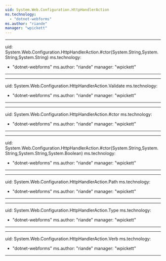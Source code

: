 ```yaml
---
uid: System.Web.Configuration.HttpHandlerAction
ms.technology: 
  - "dotnet-webforms"
ms.author: "riande"
manager: "wpickett"
---
```


---
uid: System.Web.Configuration.HttpHandlerAction.#ctor(System.String,System.String,System.String)
ms.technology: 
  - "dotnet-webforms"
ms.author: "riande"
manager: "wpickett"
---

---
uid: System.Web.Configuration.HttpHandlerAction.Validate
ms.technology: 
  - "dotnet-webforms"
ms.author: "riande"
manager: "wpickett"
---

---
uid: System.Web.Configuration.HttpHandlerAction.#ctor
ms.technology: 
  - "dotnet-webforms"
ms.author: "riande"
manager: "wpickett"
---

---
uid: System.Web.Configuration.HttpHandlerAction.#ctor(System.String,System.String,System.String,System.Boolean)
ms.technology: 
  - "dotnet-webforms"
ms.author: "riande"
manager: "wpickett"
---

---
uid: System.Web.Configuration.HttpHandlerAction.Path
ms.technology: 
  - "dotnet-webforms"
ms.author: "riande"
manager: "wpickett"
---

---
uid: System.Web.Configuration.HttpHandlerAction.Type
ms.technology: 
  - "dotnet-webforms"
ms.author: "riande"
manager: "wpickett"
---

---
uid: System.Web.Configuration.HttpHandlerAction.Verb
ms.technology: 
  - "dotnet-webforms"
ms.author: "riande"
manager: "wpickett"
---
